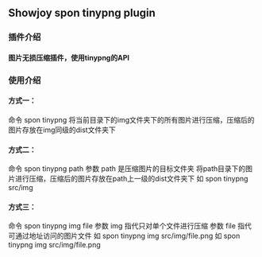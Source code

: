 ## Showjoy spon tinypng plugin

### 插件介绍
#### 图片无损压缩插件，使用tinypng的API

### 使用介绍

#### 方式一：
命令 spon tinypng 
将当前目录下的img文件夹下的所有图片进行压缩，压缩后的图片存放在img同级的dist文件夹下

#### 方式二：
命令 spon tinypng path
参数 path 是压缩图片的目标文件夹
将path目录下的图片进行压缩，压缩后的图片存放在path上一级的dist文件夹下
如 spon tinypng src/img

#### 方式三：
命令 spon tinypng img file
参数 img 指代只对单个文件进行压缩 
参数 file 指代可通过地址访问的图片文件
如 spon tinypng img src/img/file.png
如 spon tinypng img src/img/file.png

